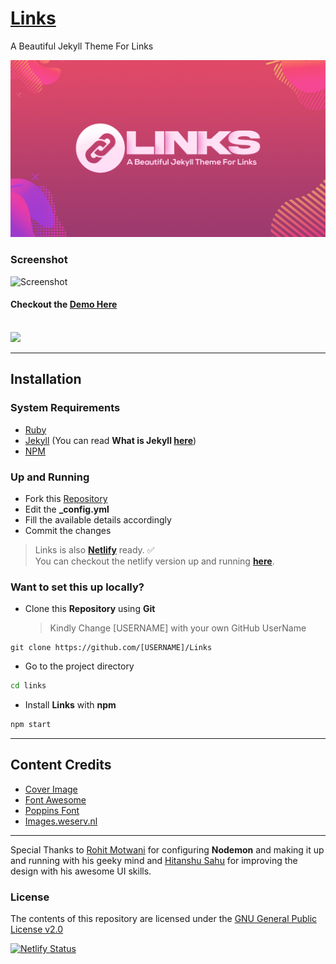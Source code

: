# [Links](https://github.com/harsh98trivedi/Links)

A Beautiful Jekyll Theme For Links

![Links](/assets/images/links.jpg)

### Screenshot
![Screenshot](https://i.imgur.com/16FK7RO.png)

#### Checkout the [Demo Here](https://harsh98trivedi.github.io/links)
<br>
<a href="https://youtu.be/2J2_2gsCjtk"><img src="https://i.imgur.com/s7vdI7T.png"/></a>

---

## Installation 

### System Requirements
- [Ruby](https://www.ruby-lang.org/en/)
- [Jekyll](https://jekyllrb.com/) (You can read **What is Jekyll [here](https://github.com/jekyll/jekyll#jekyll)**)
- [NPM](https://npmjs.com/)

### Up and Running
- Fork this [Repository](https://github.com/harsh98trivedi/Links)<br>
- Edit the **_config.yml**
- Fill the available details accordingly
- Commit the changes

> Links is also [**Netlify**](https://www.netlify.com/) ready. :white_check_mark: <br>
You can checkout the netlify version up and running [**here**](https://htlink.netlify.app/).

### Want to set this up **locally**?
- Clone this **Repository** using **Git**<br>
    > Kindly Change [USERNAME] with your own GitHub UserName
``` git
git clone https://github.com/[USERNAME]/Links
```
- Go to the project directory
```bash
cd links
```
- Install **Links** with **npm**
``` bash
npm start
```
---

## Content Credits
- [Cover Image](https://source.unsplash.com/)
- [Font Awesome](https://fontawesome.com/)
- [Poppins Font](https://fonts.google.com/specimen/Poppins)
- [Images.weserv.nl](https://images.weserv.nl/)

---

Special Thanks to [Rohit Motwani](https://github.com/rohittm) for configuring **Nodemon** and making it up and running with his geeky mind and [Hitanshu Sahu](https://www.behance.net/phantomcluster) for improving the design with his awesome UI skills.

### License

The contents of this repository are licensed under the [GNU General Public License v2.0](https://github.com/harsh98trivedi/Links/blob/master/LICENSE)

[![Netlify Status](https://api.netlify.com/api/v1/badges/2a02bd54-cdfc-4a4f-8ab6-59e45edddad8/deploy-status)](https://app.netlify.com/sites/htlink/deploys)